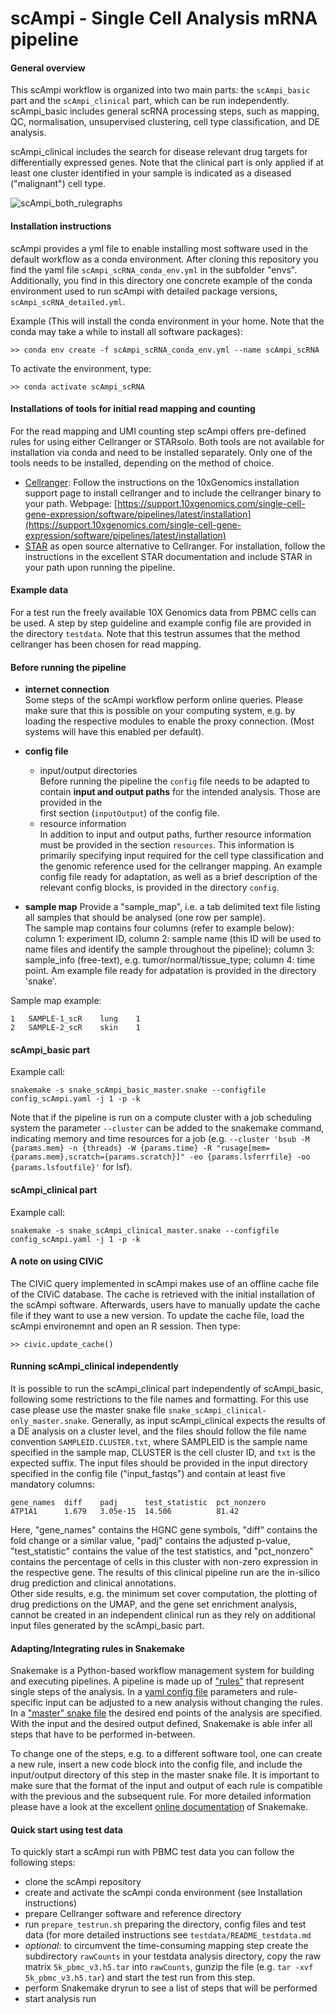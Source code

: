 # scAmpi - Single Cell Analysis mRNA pipeline

#### General overview

This scAmpi workflow is organized into two main parts: the `scAmpi_basic` part and the `scAmpi_clinical` part, which can be run independently. scAmpi_basic includes general scRNA processing steps, such as mapping, QC, normalisation, unsupervised clustering, cell type classification, and DE analysis.

scAmpi_clinical includes the search for disease relevant drug targets for differentially expressed genes. Note that the clinical part is only applied if at least one cluster identified in your sample is indicated as a diseased ("malignant") cell type.


![scAmpi_both_rulegraphs](https://user-images.githubusercontent.com/38692323/140029020-6292b989-722d-4c93-909d-1d65c8aacddd.png)



#### Installation instructions

scAmpi provides a yml file to enable installing most software used in the default workflow as a conda environment. After cloning this repository you find the yaml file `scAmpi_scRNA_conda_env.yml` in the subfolder "envs". Additionally, you find in this directory one concrete example of the conda environment used to run scAmpi with detailed package versions, `scAmpi_scRNA_detailed.yml`.

Example (This will install the conda environment in your home. Note that the conda may take a while to install all software packages):
```
>> conda env create -f scAmpi_scRNA_conda_env.yml --name scAmpi_scRNA
```

To activate the environment, type:
```
>> conda activate scAmpi_scRNA
```

#### Installations of tools for initial read mapping and counting
For the read mapping and UMI counting step scAmpi offers pre-defined rules for using either Cellranger or STARsolo. Both tools are not available for installation via conda and need to be installed separately. Only one of the tools needs to be installed, depending on the method of choice.  
- [Cellranger](https://support.10xgenomics.com/single-cell-gene-expression/software/pipelines/latest/what-is-cell-ranger): Follow the instructions on the 10xGenomics installation support page to install cellranger and to include the cellranger binary to your path.
Webpage: [https://support.10xgenomics.com/single-cell-gene-expression/software/pipelines/latest/installation](https://support.10xgenomics.com/single-cell-gene-expression/software/pipelines/latest/installation)
- [STAR](https://github.com/alexdobin/STAR/blob/master/docs/STARsolo.md) as open source alternative to Cellranger. For installation, follow the instructions in the excellent STAR documentation and include STAR in your path upon running the pipeline.

#### Example data

For a test run the freely available 10X Genomics data from PBMC cells can be used. A step by step guideline and example config file are provided in the directory `testdata`. Note that this testrun assumes that the method cellranger has been chosen for read mapping.  

#### Before running the pipeline

* **internet connection**  
Some steps of the scAmpi workflow perform online queries. Please make sure that this is possible on your computing system, e.g. by loading the respective modules to enable the proxy connection. (Most systems will have this enabled per default).  


* **config file**
  * input/output directories  
    Before running the pipeline the `config` file needs to be adapted to contain **input and output paths** for the intended analysis. Those are provided in the   
    first section (`inputOutput`) of the config file.
  * resource information  
    In addition to input and output paths, further resource information must be provided in the section `resources`. This information is primarily specifying 
    input required for the cell type classification and the genomic reference used for the cellranger mapping. An example config file ready for adaptation, as 
    well as a brief description of the relevant config blocks, is provided in the directory `config`.
* **sample map**
Provide a "sample_map", i.e. a tab delimited text file listing all samples that should be analysed (one row per sample).  
The sample map contains four columns (refer to example below): column 1: experiment ID, column 2: sample name (this ID will be used to name files and identify the sample throughout the pipeline); column 3: sample_info (free-text), e.g. tumor/normal/tissue_type; column 4: time point.
Am example file ready for adpatation is provided in the directory 'snake'.

Sample map example:
```
1	SAMPLE-1_scR	lung	1
2	SAMPLE-2_scR	skin	1
```


#### scAmpi_basic part

Example call:

```
snakemake -s snake_scAmpi_basic_master.snake --configfile config_scAmpi.yaml -j 1 -p -k
```

Note that if the pipeline is run on a compute cluster with a job scheduling system the parameter `--cluster` can be added to the snakemake command, indicating memory and time resources for a job (e.g. `--cluster 'bsub -M {params.mem} -n {threads} -W {params.time} -R "rusage[mem={params.mem},scratch={params.scratch}]" -eo {params.lsferrfile} -oo {params.lsfoutfile}'` for lsf).


#### scAmpi_clinical part

Example call:

```
snakemake -s snake_scAmpi_clinical_master.snake --configfile config_scAmpi.yaml -j 1 -p -k
```

#### A note on using CIViC

The CIViC query implemented in scAmpi makes use of an offline cache file of the CIViC database. The cache is retrieved with the initial installation of the scAmpi software. Afterwards, users have to manually update the cache file if they want to use a new version. 
To update the cache file, load the scAmpi environemnt and open an R session.
Then type:
```
>> civic.update_cache()
```

#### Running scAmpi_clinical independently

It is possible to run the scAmpi_clinical part independently of scAmpi_basic, following some restrictions to the file names and formatting. For this use case please use the master snake file `snake_scAmpi_clinical-only_master.snake`. Generally, as input scAmpi_clinical expects the results of a DE analysis on a cluster level, and the files should follow the file name convention `SAMPLEID.CLUSTER.txt`, where SAMPLEID is the sample name specified in the sample map, CLUSTER is the cell cluster ID, and `txt` is the expected suffix.
The input files should be provided in the input directory specified in the config file ("input_fastqs") and contain at least five mandatory columns:
```
gene_names  diff    padj      test_statistic  pct_nonzero
ATP1A1      1.679   3.05e-15  14.506          81.42
```
Here, "gene_names" contains the HGNC gene symbols, "diff" contains the fold change or a similar value, "padj" contains the adjusted p-value, "test_statistic" contains the value of the test statistics, and "pct_nonzero" contains the percentage of cells in this cluster with non-zero expression in the respective gene. 
The results of this clinical pipeline run are the in-silico drug prediction and clinical annotations.  
Other side results, e.g. the minimum set cover computation, the plotting of drug predictions on the UMAP, and the gene set enrichment analysis, cannot be created in an independent clinical run as they rely on additional input files generated by the scAmpi_basic part.

#### Adapting/Integrating rules in Snakemake
Snakemake is a Python-based workflow management system for building and executing pipelines. A pipeline is made up of ["rules"](snake/scAmpi_basic_rules.py) that represent single steps of the analysis. In a [yaml config file](config/config_scAmpi.yaml) parameters and rule-specific input can be adjusted to a new analysis without changing the rules. In a ["master" snake file](snake/snake_scAmpi_basic_master.snake) the desired end points of the analysis are specified. With the input and the desired output defined, Snakemake is able infer all steps that have to be performed in-between.

To change one of the steps, e.g. to a different software tool, one can create a new rule, insert a new code block into the config file, and include the input/output directory of this step in the master snake file. It is important to make sure that the format of the input and output of each rule is compatible with the previous and the subsequent rule. For more detailed information please have a look at the excellent [online documentation](https://snakemake.readthedocs.io/en/stable/index.html) of Snakemake.

#### Quick start using test data
To quickly start a scAmpi run with PBMC test data you can follow the following steps:
- clone the scAmpi repository
- create and activate the scAmpi conda environment (see Installation instructions)
- prepare Cellranger software and reference directory
- run `prepare_testrun.sh` preparing the directory, config files and test data (for more detailed instructions see `testdata/README_testdata.md`
- *optional*: to circumvent the time-consuming mapping step create the subdirectory `rawCounts` in your testdata analysis directory, copy the raw matrix `5k_pbmc_v3.h5.tar` into `rawCounts`, gunzip the file (e.g. `tar -xvf 5k_pbmc_v3.h5.tar`) and start the test run from this step.
- perform Snakemake dryrun to see a list of steps that will be performed
- start analysis run
